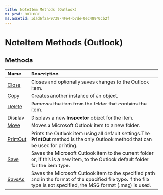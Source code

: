 ```yaml
---
title: NoteItem Methods (Outlook)
ms.prod: OUTLOOK
ms.assetid: 3dad6f2a-9739-49e4-b7de-0ec48940cb2f
---
```



# NoteItem Methods (Outlook)

## Methods



|**Name**|**Description**|
|:-----|:-----|
|[Close](noteitem-close-method-outlook.md)|Closes and optionally saves changes to the Outlook item.|
|[Copy](noteitem-copy-method-outlook.md)|Creates another instance of an object.|
|[Delete](noteitem-delete-method-outlook.md)|Removes the item from the folder that contains the item.|
|[Display](noteitem-display-method-outlook.md)|Displays a new  **[Inspector](inspector-object-outlook.md)** object for the item.|
|[Move](noteitem-move-method-outlook.md)|Moves a Microsoft Outlook item to a new folder.|
|[PrintOut](noteitem-printout-method-outlook.md)|Prints the Outlook item using all default settings.The  **PrintOut** method is the only Outlook method that can be used for printing.|
|[Save](noteitem-save-method-outlook.md)|Saves the Microsoft Outlook item to the current folder or, if this is a new item, to the Outlook default folder for the item type.|
|[SaveAs](noteitem-saveas-method-outlook.md)|Saves the Microsoft Outlook item to the specified path and in the format of the specified file type. If the file type is not specified, the MSG format (.msg) is used.|

